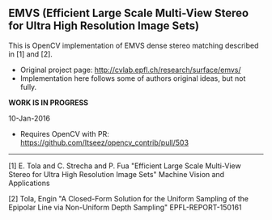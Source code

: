 **EMVS (Efficient Large Scale Multi-View Stereo for Ultra High Resolution Image Sets)**
--------------------------------------------------------------------------------------

 This is OpenCV implementation of EMVS dense stereo matching described in [1] and [2].

 * Original project page: http://cvlab.epfl.ch/research/surface/emvs/
 * Implementation here follows some of authors original ideas, but not fully.


**WORK IS IN PROGRESS**

10-Jan-2016
 * Requires OpenCV with PR: https://github.com/Itseez/opencv_contrib/pull/503

--------------------------------------------------------------------------------------

[1] E. Tola and C. Strecha and P. Fua
"Efficient Large Scale Multi-View Stereo for Ultra High Resolution Image Sets"
Machine Vision and Applications

[2] Tola, Engin
"A Closed-Form Solution for the Uniform Sampling of the Epipolar Line via Non-Uniform
Depth Sampling"
EPFL-REPORT-150161
